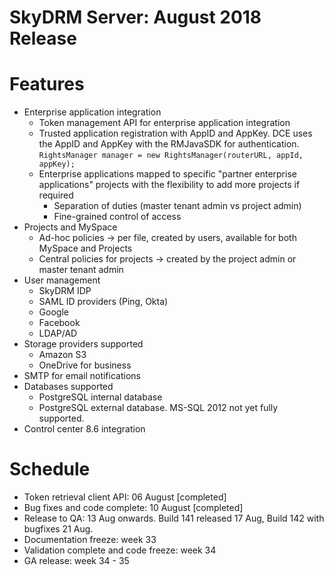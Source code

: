 # SkyDRM Server: August 2018 Release
  
# Features

* Enterprise application integration
    + Token management API for enterprise application integration
    + Trusted application registration with AppID and AppKey. DCE uses the AppID and AppKey with the RMJavaSDK for authentication. 
`RightsManager manager = new RightsManager(routerURL, appId, appKey);`
    + Enterprise applications mapped to specific "partner enterprise applications" projects with the flexibility to add more projects if required
        - Separation of duties (master tenant admin vs project admin)
        - Fine-grained control of access
* Projects and MySpace
    + Ad-hoc policies -> per file, created by users, available for both MySpace and Projects
    + Central policies for projects -> created by the project admin or master tenant admin
* User management
    + SkyDRM IDP
    + SAML ID providers (Ping, Okta)
    + Google
    + Facebook
    + LDAP/AD
* Storage providers supported
    + Amazon S3
    + OneDrive for business
* SMTP for email notifications
* Databases supported
    + PostgreSQL internal database
    + PostgreSQL external database. MS-SQL 2012 not yet fully supported. 
* Control center 8.6 integration
  
  
# Schedule
* Token retrieval client API: 06 August [completed]
* Bug fixes and code complete: 10 August [completed]
* Release to QA: 13 Aug onwards. Build 141 released 17 Aug, Build 142 with bugfixes 21 Aug.
* Documentation freeze: week 33
* Validation complete and code freeze: week 34
* GA release: week 34 - 35